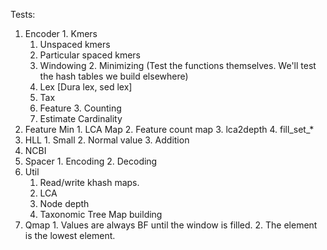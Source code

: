 Tests:
  1. Encoder
    1. Kmers
      1. Unspaced kmers
      2. Particular spaced kmers
      3. Windowing
    2. Minimizing (Test the functions themselves. We'll test the hash tables we build elsewhere)
      1. Lex [Dura lex, sed lex]
      2. Tax
      3. Feature
    3. Counting
      1. Estimate Cardinality
  2. Feature Min
    1. LCA Map
    2. Feature count map
    3. lca2depth
    4. fill_set_*
  3. HLL
    1. Small
    2. Normal value
    3. Addition
  4. NCBI
  5. Spacer
    1. Encoding
    2. Decoding
  6. Util
     1. Read/write khash maps.
     2. LCA
     3. Node depth
     4. Taxonomic Tree Map building
  7. Qmap
    1. Values are always BF until the window is filled.
    2. The element is the lowest element.
